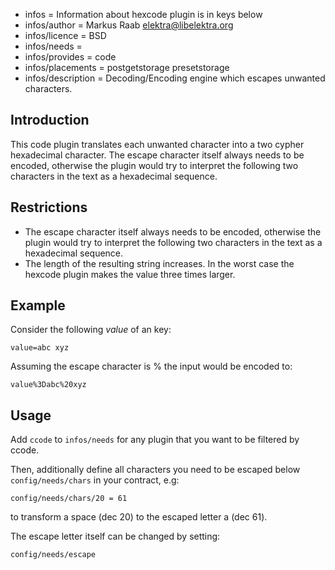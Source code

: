 - infos = Information about hexcode plugin is in keys below
- infos/author = Markus Raab <elektra@libelektra.org>
- infos/licence = BSD
- infos/needs =
- infos/provides = code
- infos/placements = postgetstorage presetstorage
- infos/description = Decoding/Encoding engine which escapes unwanted characters.

## Introduction ##

This code plugin translates each unwanted character into a two cypher
hexadecimal character. The escape character itself always needs to be
encoded, otherwise the plugin would try to interpret the following two
characters in the text as a hexadecimal sequence.

## Restrictions ##

- The escape character itself always needs to be encoded, otherwise
the plugin would try to interpret the following two characters in the
text as a hexadecimal sequence.
- The length of the resulting string increases. In the worst case the
hexcode plugin makes the value three times larger.

## Example ##

Consider the following _value_ of an key:

	value=abc xyz
	
Assuming the escape character is % the input would be encoded to:

	value%3Dabc%20xyz

## Usage ##

Add `ccode` to `infos/needs` for any plugin that you want to be filtered
by ccode.

Then, additionally define all characters you need to be escaped below
`config/needs/chars` in your contract, e.g:

	config/needs/chars/20 = 61

to transform a space (dec 20) to the escaped letter a (dec 61).

The escape letter itself can be changed by setting:

	config/needs/escape

